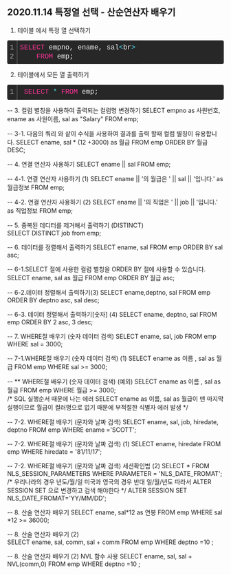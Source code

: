 ## 2020.11.14 특정열 선택 - 산순연산자 배우기 

1. 테이블 에서 특정 열 선택하기<br> 
<div class="colorscripter-code" style="color:#f0f0f0;font-family:Consolas, 'Liberation Mono', Menlo, Courier, monospace !important; position:relative !important;overflow:auto"><table class="colorscripter-code-table" style="margin:0;padding:0;border:none;background-color:#272727;border-radius:4px;" cellspacing="0" cellpadding="0"><tr><td style="padding:6px;border-right:2px solid #4f4f4f"><div style="margin:0;padding:0;word-break:normal;text-align:right;color:#aaa;font-family:Consolas, 'Liberation Mono', Menlo, Courier, monospace !important;line-height:130%"><div style="line-height:130%">1</div><div style="line-height:130%">2</div></div></td><td style="padding:6px 0;text-align:left"><div style="margin:0;padding:0;color:#f0f0f0;font-family:Consolas, 'Liberation Mono', Menlo, Courier, monospace !important;line-height:130%"><div style="padding:0 6px; white-space:pre; line-height:130%"><span style="color:#ff3399">SELECT</span>&nbsp;empno,&nbsp;ename,&nbsp;sal<span style="color:#f0f0f0"></span><span style="color:#4be6fa">&lt;</span>br<span style="color:#f0f0f0"></span><span style="color:#4be6fa">&gt;</span>&nbsp;</div><div style="padding:0 6px; white-space:pre; line-height:130%">&nbsp;&nbsp;&nbsp;&nbsp;<span style="color:#ff3399">FROM</span>&nbsp;emp;</div></div></td></tr></table></div>

2. 테이블에서 모든 열 출력하기 <br>  
<div class="colorscripter-code" style="color:#f0f0f0;font-family:Consolas, 'Liberation Mono', Menlo, Courier, monospace !important; position:relative !important;overflow:auto"><table class="colorscripter-code-table" style="margin:0;padding:0;border:none;background-color:#272727;border-radius:4px;" cellspacing="0" cellpadding="0"><tr><td style="padding:6px;border-right:2px solid #4f4f4f"><div style="margin:0;padding:0;word-break:normal;text-align:right;color:#aaa;font-family:Consolas, 'Liberation Mono', Menlo, Courier, monospace !important;line-height:130%"><div style="line-height:130%">1</div></div></td><td style="padding:6px 0;text-align:left"><div style="margin:0;padding:0;color:#f0f0f0;font-family:Consolas, 'Liberation Mono', Menlo, Courier, monospace !important;line-height:130%"><div style="padding:0 6px; white-space:pre; line-height:130%">&nbsp;<span style="color:#ff3399">SELECT</span>&nbsp;<span style="color:#f0f0f0"></span><span style="color:#4be6fa">*</span>&nbsp;<span style="color:#ff3399">FROM</span>&nbsp;emp;</div></div></td><td style="vertical-align:bottom;padding:0 2px 4px 0"></td></tr></table></div>  

 -- 3. 컬럼 별칭을 사용하여 출력되는 컬럼명 변경하기 
 SELECT empno as 사원번호, ename as 사원이름, sal as "Salary"
    FROM emp;

-- 3-1. 다음의 쿼리 와 샅이 수식을 사용하여 결과를 출력 할때 컬럼  별칭이 유용합니다. 
 SELECT ename, sal * (12 +3000) as 월급 
    FROM emp 
    ORDER BY 월급 DESC; 
    
-- 4. 연결 연산자 사용하기 
    SELECT ename || sal 
         FROM emp;
         
-- 4-1. 연결 연산자 사용하기 (1) 
    SELECT ename || '의 월급은 ' || sal || '입니다.' as  월급정보 
        FROM  emp;
        
-- 4-2. 연결 연산자 사용하기 (2) 
    SELECT ename || '의 직업은 ' || job || '입니다.' as  직업정보 
        FROM  emp;
        
-- 5. 중복된 데디터를 제거해서 출력하기 (DISTINCT)          
    SELECT DISTINCT job 
        from emp;
        
-- 6. 데이터를 정렬해서 출력하기 
    SELECT ename, sal
        FROM emp 
        ORDER BY sal asc;
        
-- 6-1.SELECT 절에 사용한 컬럼 별칭을 ORDER BY 절에 사용할 수 있습니다.
    SELECT ename, sal as 월급 
       FROM emp 
       ORDER BY 월급 asc;
       
-- 6-2.데이터 정렬해서 출력하기(3) 
    SELECT ename,deptno, sal 
        FROM emp 
        ORDER BY deptno asc, sal desc;

-- 6-3. 데이터 정렬해서 출력하기[숫자] (4) 
    SELECT ename, deptno, sal
       FROM emp 
       ORDER BY 2 asc, 3 desc; 

-- 7. WHERE절 배우기 (숫자 데이터 검색) 
    SELECT ename, sal, job 
        FROM emp 
        WHERE sal = 3000;
        
-- 7-1.WHERE절 배우기 (숫자 데이터 검색) (1) 
    SELECT ename as 이름 , sal as  월급 
        FROM emp 
        WHERE sal >= 3000;
        
        
-- ** WHERE절 배우기 (숫자 데이터 검색) (예외) 
    SELECT ename as 이름 , sal as  월급 
        FROM emp 
        WHERE 월급 >= 3000;  
/* 
    SQL 실행순서 때문에 나는 에러 
    SELECT ename as 이름, sal as  월급이 맨 마지막 실행이므로 
    월급이 컬러명으로 없기 때문에 부적절한 식별자 에러 발생 
*/      

-- 7-2. WHERE절 배우기 (문자와 날짜 검색) 
     SELECT ename, sal, job, hiredate, deptno
        FROM emp 
        WHERE ename ='SCOTT';
        
--  7-2. WHERE절 배우기 (문자와 날짜 검색) (1) 
     SELECT ename, hiredate 
        FROM emp 
        WHERE hiredate = '81/11/17';
        
--  7-2. WHERE절 배우기 (문자와 날짜 검색) 세션확인법 (2) 
     SELECT * 
        FROM NLS_SESSION_PARAMETERS
        WHERE PARAMETER = 'NLS_DATE_FROMAT';
 /* 
  우리나라의 경우 년도/월/일
  미국과 영국의 경우 반대 일/월/년도 
  따라서  ALTER SESSION SET 으로 변경하고 검색 해야한다 
 */
  ALTER SESSION SET NLS_DATE_FROMAT='YY/MM/DD';



-- 8. 산술 연산자 배우기 
    SELECT ename, sal*12 as 연봉 
        FROM emp 
        WHERE sal *12 >= 36000;
        
-- 8. 산술 연산자 배우기 (2)        
    SELECT ename, sal, comm, sal + comm
        FROM emp
        WHERE deptno =10 ;

-- 8. 산술 연산자 배우기 (2) NVL 함수 사용 
        SELECT ename, sal, sal + NVL(comm,0)
        FROM emp
        WHERE deptno =10 ;

  
